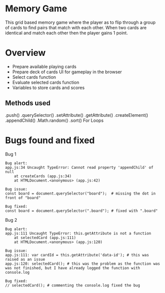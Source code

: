 # Memory Game

This grid based memory game where the player as to flip through a group of cards to find pairs that match with each other. When two cards are identical and match each other then the player gains 1 point.



# Overview

- Prepare available playing cards
- Prepare deck of cards UI for gameplay in the browser
- Select cards function
- Evaluate selected cards function
- Variables to store cards and scores


## Methods used
.push()
.querySelector()
.setAttribute()
.getAttribute()
.createElement()
.appendChild()
.Math.random()
.sort()
For Loops


# Bugs found and fixed

Bug 1

```
Bug alert:
app.js:34 Uncaught TypeError: Cannot read property 'appendChild' of null
    at createCards (app.js:34)
    at HTMLDocument.<anonymous> (app.js:42)

Bug issue:
const board = document.querySelector("board");  # missing the dot in front of "board" 

Bug fixed:
const board = document.querySelector(".board"); # fixed with ".board"

```

Bug 2

```
Bug alert:
app.js:111 Uncaught TypeError: this.getAttribute is not a function
    at selectedCard (app.js:111)
    at HTMLDocument.<anonymous> (app.js:120)

Bug issue:
app.js:111: var cardId = this.getAttribute('data-id'); # this was raised as an issue
app.js:120: selectedCard(); # this was the problem as the function was was not finished, but I have already logged the function with console.log

Bug fixed:
// selectedCard(); # commenting the console.log fixed the bug

```